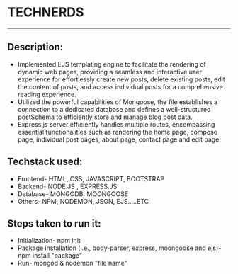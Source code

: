 # TECHNERDS

<hr/>

<h2 align="left">Description:</h2>
<ul>
<li align="left">Implemented EJS templating engine to facilitate the rendering of dynamic web pages, providing a seamless and interactive user experience for effortlessly create new posts, delete existing posts, edit the content of posts, and access individual posts for a comprehensive reading experience.</li>
<li align="left">Utilized the powerful capabilities of Mongoose, the file establishes a connection to a dedicated database and defines a well-structured postSchema to efficiently store and manage blog post data.</li>
<li align="left">Express.js server efficiently handles multiple routes, encompassing essential functionalities such as rendering the home page, compose page, individual post pages, about page, contact page and edit page.</li>
</ul>

<h2 align="left">Techstack used:</h2>
<ul>
<li align="left">Frontend- HTML, CSS, JAVASCRIPT, BOOTSTRAP</li>
<li align="left">Backend- NODE.JS , EXPRESS.JS </li>
<li align="left">Database- MONGODB, MOONGOOSE </li>
<li align="left">Others- NPM, NODEMON, JSON, EJS.....ETC </li>
</ul>

<h2 align="left">Steps taken to run it:</h2>
<ul>
<li align="left">Initialization- npm init</li>
<li align="left">Package installation (i.e., body-parser, express, moongoose and ejs)- npm install "package"</li>
<li align="left">Run- mongod & nodemon "file name"</li>
</ul>




